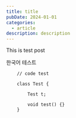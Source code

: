 ```yaml
---
title: title
pubDate: 2024-01-01
categories:
  - article
description: description
---
```

This is test post

한국어 테스트

```
	// code test

	class Test {

		Test t;

		void test() {}
	}
```